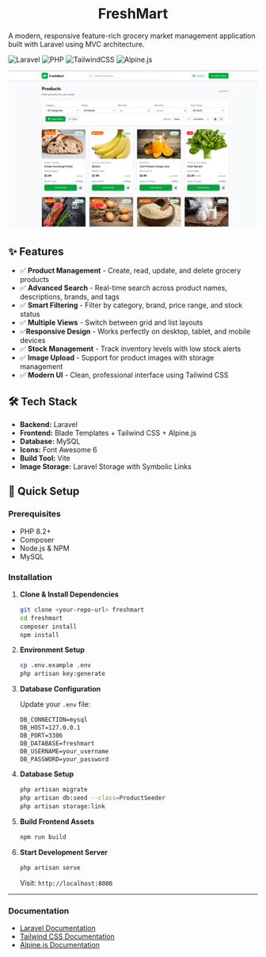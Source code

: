 <h1 align="center">FreshMart</h1>

A modern, responsive feature-rich grocery market management application built with Laravel using MVC architecture.

![Laravel](https://img.shields.io/badge/Laravel-10.x-FF2D20?style=for-the-badge&logo=laravel)
![PHP](https://img.shields.io/badge/PHP-8.1+-777BB4?style=for-the-badge&logo=php)
![TailwindCSS](https://img.shields.io/badge/Tailwind_CSS-38B2AC?style=for-the-badge&logo=tailwind-css)
![Alpine.js](https://img.shields.io/badge/Alpine.js-8BC34A?style=for-the-badge&logo=alpine.js)

<p align="center">
    <img src="demo.png" alt="freshmart demo" width="800"/>
</p>

## ✨ Features

- ✅ **Product Management** - Create, read, update, and delete grocery products
- ✅ **Advanced Search** - Real-time search across product names, descriptions, brands, and tags
- ✅ **Smart Filtering** - Filter by category, brand, price range, and stock status
- ✅ **Multiple Views** - Switch between grid and list layouts
- ✅**Responsive Design** - Works perfectly on desktop, tablet, and mobile devices
- ✅ **Stock Management** - Track inventory levels with low stock alerts
- ✅ **Image Upload** - Support for product images with storage management
- ✅ **Modern UI** - Clean, professional interface using Tailwind CSS

## 🛠️ Tech Stack

- **Backend:** Laravel 
- **Frontend:** Blade Templates + Tailwind CSS + Alpine.js
- **Database:** MySQL
- **Icons:** Font Awesome 6
- **Build Tool:** Vite
- **Image Storage:** Laravel Storage with Symbolic Links

## 🚀 Quick Setup

### Prerequisites
- PHP 8.2+
- Composer
- Node.js & NPM
- MySQL

### Installation

1. **Clone & Install Dependencies**
   ```bash
   git clone <your-repo-url> freshmart
   cd freshmart
   composer install
   npm install
   ```

2. **Environment Setup**
   ```bash
   cp .env.example .env
   php artisan key:generate
   ```

3. **Database Configuration**
   
   Update your `.env` file:
   ```env
   DB_CONNECTION=mysql
   DB_HOST=127.0.0.1
   DB_PORT=3306
   DB_DATABASE=freshmart
   DB_USERNAME=your_username
   DB_PASSWORD=your_password
   ```

4. **Database Setup**
   ```bash
   php artisan migrate
   php artisan db:seed --class=ProductSeeder
   php artisan storage:link
   ```

5. **Build Frontend Assets**
   ```bash
   npm run build
   ```

6. **Start Development Server**
   ```bash
   php artisan serve
   ```

   Visit: `http://localhost:8000`

---

### Documentation

- [Laravel Documentation](https://laravel.com/docs)
- [Tailwind CSS Documentation](https://tailwindcss.com/docs)
- [Alpine.js Documentation](https://alpinejs.dev/)
